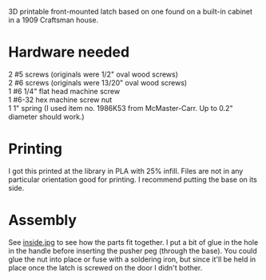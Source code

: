 3D printable front-mounted latch based on one found on a built-in cabinet in a 1909 Craftsman house.

# Hardware needed
2 #5 screws (originals were 1/2" oval wood screws)  
2 #6 screws (originals were 13/20" oval wood screws)  
1 #6 1/4" flat head machine screw  
1 #6-32 hex machine screw nut  
1 1" spring (I used item no. 1986K53 from McMaster-Carr. Up to 0.2" diameter should work.)

# Printing
I got this printed at the library in PLA with 25% infill. Files are not in any particular orientation good for printing. I recommend putting the base on its side.

# Assembly
See [inside.jpg](https://github.com/sleenhouts/craftsman-cabinet-latch/blob/main/inside.jpg) to see how the parts fit together. I put a bit of glue in the hole in the handle before inserting the pusher peg (through the base). You could glue the nut into place or fuse with a soldering iron, but since it'll be held in place once the latch is screwed on the door I didn't bother.
